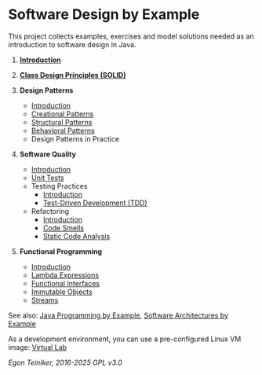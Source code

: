 # Software Design by Example

This project collects examples, exercises and model solutions needed 
as an introduction to software design in Java.

1. [**Introduction**](introduction/README.md) 

2. [**Class Design Principles (SOLID)**](solid-principles/README.md)

3. **Design Patterns**
    * [Introduction](design-patterns/introduction/README.md)
    * [Creational Patterns](design-patterns/creational-patterns/README.md)
    * [Structural Patterns](design-patterns/structural-patterns/README.md)
    * [Behavioral Patterns](design-patterns/behavioral-patterns/README.md)
    * Design Patterns in Practice

4. **Software Quality**
    * [Introduction](software-quality/introduction/README.md) 
    * [Unit Tests](software-quality/unit-tests/)
    * Testing Practices
        * [Introduction](software-quality/testing-practices/README.md)
        * [Test-Driven Development (TDD)](software-quality/testing-practices/test-driven-development/README.md)
    * Refactoring
        * [Introduction](software-quality/refactoring/README.md)  
        * [Code Smells](software-quality/refactoring/code-smells/README.md)
        * [Static Code Analysis](software-quality/refactoring/static-analysis/)

5. **Functional Programming**
    * [Introduction](functional-programming/introduction/README.md)
    * [Lambda Expressions](functional-programming/lambda-expressions/)
    * [Functional Interfaces](functional-programming/functional-interfaces/)
    * [Immutable Objects](functional-programming/immutable-objects/)
    * [Streams](functional-programming/streams/) 


See also: 
[Java Programming by Example](https://github.com/teiniker/teiniker-lectures-java), 
[Software Architectures by Example](https://github.com/teiniker/teiniker-lectures-softwarearchitectures) 

As a development environment, you can use a pre-configured Linux VM image:
[Virtual Lab](https://drive.google.com/drive/folders/1AzsF4Mvh1HJ8k6OW5W5hQ5CF0HdqA51l)


*Egon Teiniker, 2016-2025 GPL v3.0*
